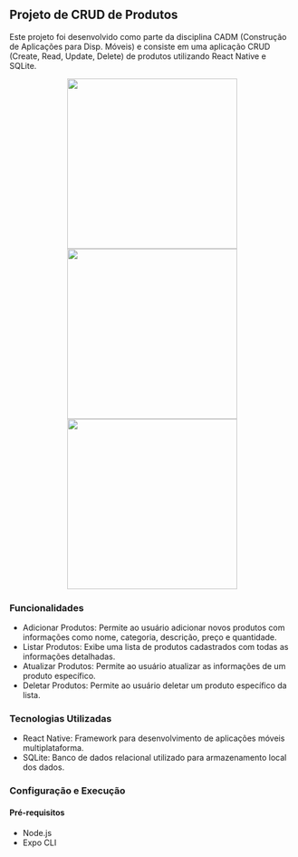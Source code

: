 ## Projeto de CRUD de Produtos
Este projeto foi desenvolvido como parte da disciplina CADM (Construção de Aplicações para Disp. Móveis) e consiste em uma aplicação CRUD (Create, Read, Update, Delete) de produtos utilizando React Native e SQLite.

<p align="center"> 
<img src="https://github.com/user-attachments/assets/5708c9da-3036-404c-b358-f6b13c0833a8" width="300">

<img src="https://github.com/user-attachments/assets/a3ca9278-922c-4f9a-b36b-7574341ea5d1" width="300">

<img src="https://github.com/user-attachments/assets/69a97248-862a-4b2f-adc4-c0b2f7a0b0b6" width="300">
</p>


### Funcionalidades
- Adicionar Produtos: Permite ao usuário adicionar novos produtos com informações como nome, categoria, descrição, preço e quantidade.
- Listar Produtos: Exibe uma lista de produtos cadastrados com todas as informações detalhadas.
- Atualizar Produtos: Permite ao usuário atualizar as informações de um produto específico.
- Deletar Produtos: Permite ao usuário deletar um produto específico da lista.

### Tecnologias Utilizadas
- React Native: Framework para desenvolvimento de aplicações móveis multiplataforma.
- SQLite: Banco de dados relacional utilizado para armazenamento local dos dados.

### Configuração e Execução
#### Pré-requisitos
- Node.js
- Expo CLI
